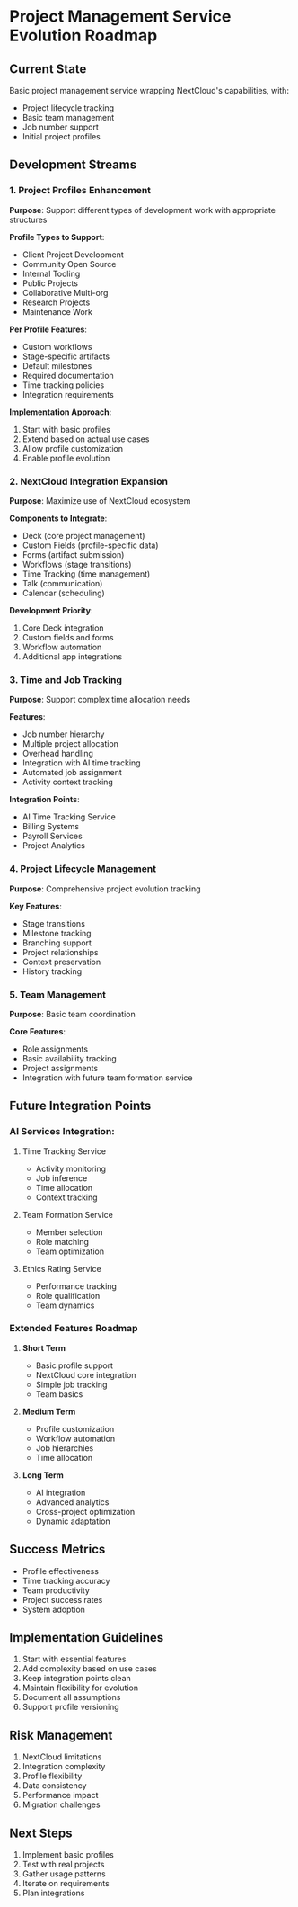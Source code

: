 # Project Management Service Evolution Roadmap

## Current State
Basic project management service wrapping NextCloud's capabilities, with:
- Project lifecycle tracking
- Basic team management
- Job number support
- Initial project profiles

## Development Streams

### 1. Project Profiles Enhancement
**Purpose**: Support different types of development work with appropriate structures

**Profile Types to Support**:
- Client Project Development
- Community Open Source
- Internal Tooling
- Public Projects
- Collaborative Multi-org
- Research Projects
- Maintenance Work

**Per Profile Features**:
- Custom workflows
- Stage-specific artifacts
- Default milestones
- Required documentation
- Time tracking policies
- Integration requirements

**Implementation Approach**:
1. Start with basic profiles
2. Extend based on actual use cases
3. Allow profile customization
4. Enable profile evolution

### 2. NextCloud Integration Expansion
**Purpose**: Maximize use of NextCloud ecosystem

**Components to Integrate**:
- Deck (core project management)
- Custom Fields (profile-specific data)
- Forms (artifact submission)
- Workflows (stage transitions)
- Time Tracking (time management)
- Talk (communication)
- Calendar (scheduling)

**Development Priority**:
1. Core Deck integration
2. Custom fields and forms
3. Workflow automation
4. Additional app integrations

### 3. Time and Job Tracking
**Purpose**: Support complex time allocation needs

**Features**:
- Job number hierarchy
- Multiple project allocation
- Overhead handling
- Integration with AI time tracking
- Automated job assignment
- Activity context tracking

**Integration Points**:
- AI Time Tracking Service
- Billing Systems
- Payroll Services
- Project Analytics

### 4. Project Lifecycle Management
**Purpose**: Comprehensive project evolution tracking

**Key Features**:
- Stage transitions
- Milestone tracking
- Branching support
- Project relationships
- Context preservation
- History tracking

### 5. Team Management
**Purpose**: Basic team coordination

**Core Features**:
- Role assignments
- Basic availability tracking
- Project assignments
- Integration with future team formation service

## Future Integration Points

### AI Services Integration:
1. Time Tracking Service
   - Activity monitoring
   - Job inference
   - Time allocation
   - Context tracking

2. Team Formation Service
   - Member selection
   - Role matching
   - Team optimization

3. Ethics Rating Service
   - Performance tracking
   - Role qualification
   - Team dynamics

### Extended Features Roadmap

1. **Short Term**
   - Basic profile support
   - NextCloud core integration
   - Simple job tracking
   - Team basics

2. **Medium Term**
   - Profile customization
   - Workflow automation
   - Job hierarchies
   - Time allocation

3. **Long Term**
   - AI integration
   - Advanced analytics
   - Cross-project optimization
   - Dynamic adaptation

## Success Metrics
- Profile effectiveness
- Time tracking accuracy
- Team productivity
- Project success rates
- System adoption

## Implementation Guidelines
1. Start with essential features
2. Add complexity based on use cases
3. Keep integration points clean
4. Maintain flexibility for evolution
5. Document all assumptions
6. Support profile versioning

## Risk Management
1. NextCloud limitations
2. Integration complexity
3. Profile flexibility
4. Data consistency
5. Performance impact
6. Migration challenges

## Next Steps
1. Implement basic profiles
2. Test with real projects
3. Gather usage patterns
4. Iterate on requirements
5. Plan integrations